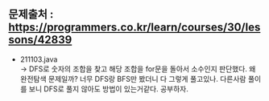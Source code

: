 ## 문제출처 : https://programmers.co.kr/learn/courses/30/lessons/42839
* 211103.java  
-> DFS로 숫자의 조합을 찾고 해당 조합을 for문을 돌아서 소수인지 판단했다. 왜 완전탐색 문제일까? 너무 DFS랑 BFS만 봤더니 다 그렇게 풀고있나. 다른사람 풀이를 보니 DFS로 풀지 않아도 방법이 있는거같다. 공부하자.